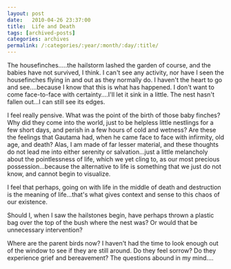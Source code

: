 ```yaml
---
layout: post
date:	2010-04-26 23:37:00
title:  Life and Death
tags: [archived-posts]
categories: archives
permalink: /:categories/:year/:month/:day/:title/
---
```

The housefinches.....the hailstorm lashed the garden of course, and the babies have not survived, I think. I can't see any activity, nor have I seen the housefinches flying in and out as they normally do. I haven't the heart to go and see....because I know that this is what has happened. I don't want to come face-to-face with certainty....I'll let it sink in a little. The nest hasn't fallen out...I can still see its edges.

I feel really pensive. What was the point of the birth of those baby finches? Why did they come into the world, just to be helpless little nestlings for a few short days, and perish in a few hours of cold and wetness? Are these the feelings that Gautama had, when he came face to face with infirmity, old age, and death? Alas, I am made of far lesser material, and these thoughts do not lead me into either serenity or salvation...just a little melancholy about the pointlessness of life, which we yet cling to, as our most precious possession...because the alternative to life is something that we just do not know, and cannot begin to visualize.

I feel that perhaps, going on with life in the middle of death and destruction is the meaning of life...that's what gives context and sense to this chaos of our existence.

Should I, when I saw the hailstones begin, have perhaps thrown a plastic bag over the top of the bush where the nest was? Or would that be unnecessary intervention?

Where are the parent birds now? I haven't had the time to look enough out of the window to see if they are still around. Do they feel sorrow? Do they experience grief and bereavement? The questions abound in my mind....
